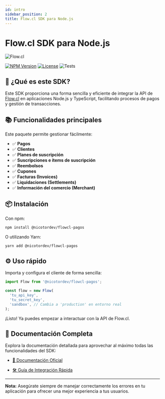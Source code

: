 ```yaml
---
id: intro
sidebar_position: 2
title: Flow.cl SDK para Node.js
---
```


# Flow.cl SDK para Node.js

![Flow.cl](https://www.flow.cl/images/header/logo-flow.svg)

[![NPM Version](https://img.shields.io/npm/v/@nicotordev/flowcl-pagos.svg)](https://www.npmjs.com/package/@nicotordev/flowcl-pagos)
[![License](https://img.shields.io/npm/l/@nicotordev/flowcl-pagos.svg)]([LICENSE](https://github.com/nicotordev/flowcl-pagos/blob/main/LICENSE))
![Tests](https://github.com/nicotordev/flowcl-pagos/actions/workflows/test.yml/badge.svg?style=flat-square)

## 🚀 ¿Qué es este SDK?

Este SDK proporciona una forma sencilla y eficiente de integrar la API de [Flow.cl](https://www.flow.cl/) en aplicaciones Node.js y TypeScript, facilitando procesos de pagos y gestión de transacciones.

## 📚 Funcionalidades principales

Este paquete permite gestionar fácilmente:

- ✅ **Pagos**
- ✅ **Clientes**
- ✅ **Planes de suscripción**
- ✅ **Suscripciones e ítems de suscripción**
- ✅ **Reembolsos**
- ✅ **Cupones**
- ✅ **Facturas (Invoices)**
- ✅ **Liquidaciones (Settlements)**
- ✅ **Información del comercio (Merchant)**

## 📦 Instalación

Con npm:

```sh
npm install @nicotordev/flowcl-pagos
```

O utilizando Yarn:

```sh
yarn add @nicotordev/flowcl-pagos
```

## ⚙️ Uso rápido

Importa y configura el cliente de forma sencilla:

```typescript
import Flow from '@nicotordev/flowcl-pagos';

const flow = new Flow(
  'tu_api_key',
  'tu_secret_key',
  'sandbox', // Cambia a 'production' en entorno real
);
```

¡Listo! Ya puedes empezar a interactuar con la API de Flow.cl.

## 📖 Documentación Completa

Explora la documentación detallada para aprovechar al máximo todas las funcionalidades del SDK:

- [📘 Documentación Oficial](https://www.flow.cl/docs/api.html)
<!-- - [🔍 Ejemplos prácticos y casos de uso](/docs/examples) -->
- [🛠️ Guía de Integración Rápida](./quick-start)

---

**Nota:** Asegúrate siempre de manejar correctamente los errores en tu aplicación para ofrecer una mejor experiencia a tus usuarios.
